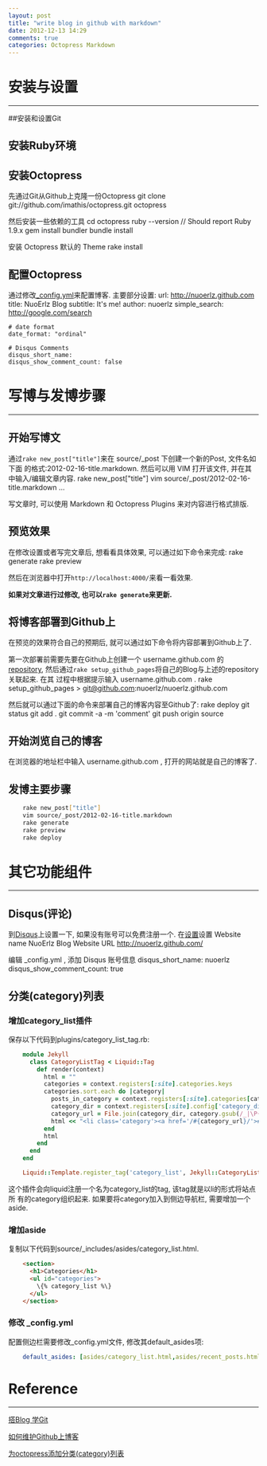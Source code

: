 ```yaml
---
layout: post
title: "write blog in github with markdown"
date: 2012-12-13 14:29
comments: true
categories: Octopress Markdown
---
```


# 安装与设置
*****

##安装和设置Git


## 安装Ruby环境


## 安装Octopress


先通过Git从Github上克隆一份Octopress
    git clone git://github.com/imathis/octopress.git octopress

然后安装一些依赖的工具
    cd octopress
    ruby --version // Should report Ruby 1.9.x
    gem install bundler
    bundle install

安装 Octopress 默认的 Theme
    rake install

<!--more-->

## 配置Octopress

通过修改[_config.yml][o1]来配置博客. 主要部分设置:
    url: http://nuoerlz.github.com
    title: NuoErlz Blog
    subtitle: It's me!
    author: nuoerlz
    simple_search: http://google.com/search

    # date format
    date_format: "ordinal"

    # Disqus Comments
    disqus_short_name:
    disqus_show_comment_count: false

[o1]: https://github.com/nuoerlz/nuoerlz.github.com/blob/source/_config.yml


# 写博与发博步骤
*****

## 开始写博文

通过`rake new_post["title"]`来在 source/_post 下创建一个新的Post, 文件名如下面
的格式:2012-02-16-title.markdown.
然后可以用 VIM 打开该文件, 并在其中输入/编辑文章内容.
    rake new_post["title"]
    vim source/_post/2012-02-16-title.markdown
...

写文章时, 可以使用 Markdown 和 Octopress Plugins 来对内容进行格式排版.


## 预览效果

在修改设置或者写完文章后, 想看看具体效果, 可以通过如下命令来完成:
    rake generate
    rake preview

然后在浏览器中打开`http://localhost:4000/`来看一看效果.

**如果对文章进行过修改, 也可以`rake generate`来更新.**


## 将博客部署到Github上

在预览的效果符合自己的预期后, 就可以通过如下命令将内容部署到Github上了.

第一次部署前需要先要在Github上创建一个 username.github.com 的[repository][g1],
然后通过`rake setup_github_pages`将自己的Blog与上述的repository关联起来. 在其
过程中根据提示输入 username.github.com .
    rake setup_github_pages
    > git@github.com:nuoerlz/nuoerlz.github.com

然后就可以通过下面的命令来部署自己的博客内容至Github了:
    rake deploy
    git status
    git add .
    git commit -a -m 'comment'
    git push origin source

[g1]: https://github.com/new


## 开始浏览自己的博客

在浏览器的地址栏中输入 username.github.com , 打开的网站就是自己的博客了.


## 发博主要步骤
```sh
    rake new_post["title"]
    vim source/_post/2012-02-16-title.markdown
    rake generate
    rake preview
    rake deploy
```


# 其它功能组件
*****

## Disqus(评论)

到[Disqus][d1]上设置一下, 如果没有账号可以免费注册一个. 在[设置][d2]设置
    Website name        NuoErlz Blog
    Website URL         http://nuoerlz.github.com/

编辑 _config.yml , 添加 Disqus 账号信息
    disqus_short_name: nuoerlz
    disqus_show_comment_count: true

[d1]: http://disqus.com
[d2]: http://nuoerlz.disqus.com/admin/settings/?p=general


## 分类(category)列表

### 增加category_list插件

保存以下代码到plugins/category_list_tag.rb:
```ruby
    module Jekyll
      class CategoryListTag < Liquid::Tag
        def render(context)
          html = ""
          categories = context.registers[:site].categories.keys
          categories.sort.each do |category|
            posts_in_category = context.registers[:site].categories[category].size
            category_dir = context.registers[:site].config['category_dir']
            category_url = File.join(category_dir, category.gsub(/_|\P{Word}/, '-').gsub(/-{2,}/, '-').downcase)
            html << "<li class='category'><a href='/#{category_url}/'>#{category} (#{posts_in_category})</a></li>\n"
          end
          html
        end
      end
    end

    Liquid::Template.register_tag('category_list', Jekyll::CategoryListTag)
```

这个插件会向liquid注册一个名为category_list的tag, 该tag就是以li的形式将站点所
有的category组织起来. 如果要将category加入到侧边导航栏, 需要增加一个aside.

### 增加aside

复制以下代码到source/_includes/asides/category_list.html.
```html
    <section>
      <h1>Categories</h1>
      <ul id="categories">
        \{% category_list %\}
      </ul>
    </section>
```

### 修改 _config.yml

配置侧边栏需要修改_config.yml文件, 修改其default_asides项:
```yml
    default_asides: [asides/category_list.html,asides/recent_posts.html, asides/github.html, asides/twitter.html, asides/delicious.html, asides/pinboard.html, asides/googleplus.html]
```

# Reference
*****

[搭Blog 学Git][r1]

[如何维护Github上博客][r2]

[为octopress添加分类(category)列表][r3]

[r1]: http://shanewfx.github.com/blog/2012/02/16/bulid-blog-by-octopress/
[r2]: http://shanewfx.github.com/blog/2012/02/16/clone-blog-from-github/
[r3]: http://codemacro.com/2012/07/18/add-category-list-to-octopress/
